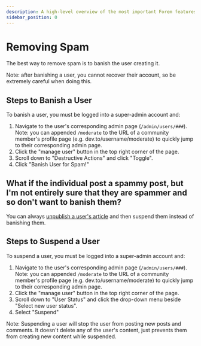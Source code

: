 ```yaml
---
description: A high-level overview of the most important Forem features.
sidebar_position: 0
---
```


# Removing Spam

The best way to remove spam is to banish the user creating it.

Note: after banishing a user, you cannot recover their account, so be extremely careful when doing this.

## Steps to Banish a User

To banish a user, you must be logged into a super-admin account and:

1. Navigate to the user's corresponding admin page (`/admin/users/###`). Note: you can appended `/moderate` to the URL of a community member's profile page (e.g. dev.to/username/moderate) to quickly jump to their corresponding admin page.
2. Click the "manage user" button in the top right corner of the page.
3. Scroll down to "Destructive Actions" and click "Toggle".
4. Click "Banish User for Spam!"

## What if the individual post a spammy post, but I'm not entirely sure that they are spammer and so don't want to banish them?

You can always [unpublish a user's article](/docs/managing-your-community/deleting_posts_and_comments) and then suspend them instead of banishing them.

## Steps to Suspend a User

To suspend a user, you must be logged into a super-admin account and:

1. Navigate to the user's corresponding admin page (`/admin/users/###`). Note: you can appended `/moderate` to the URL of a community member's profile page (e.g. dev.to/username/moderate) to quickly jump to their corresponding admin page.
2. Click the "manage user" button in the top right corner of the page.
3. Scroll down to "User Status" and click the drop-down menu beside "Select new user status".
4. Select "Suspend"

Note: Suspending a user will stop the user from posting new posts and comments. It doesn't delete any of the user's content, just prevents them from creating new content while suspended.
